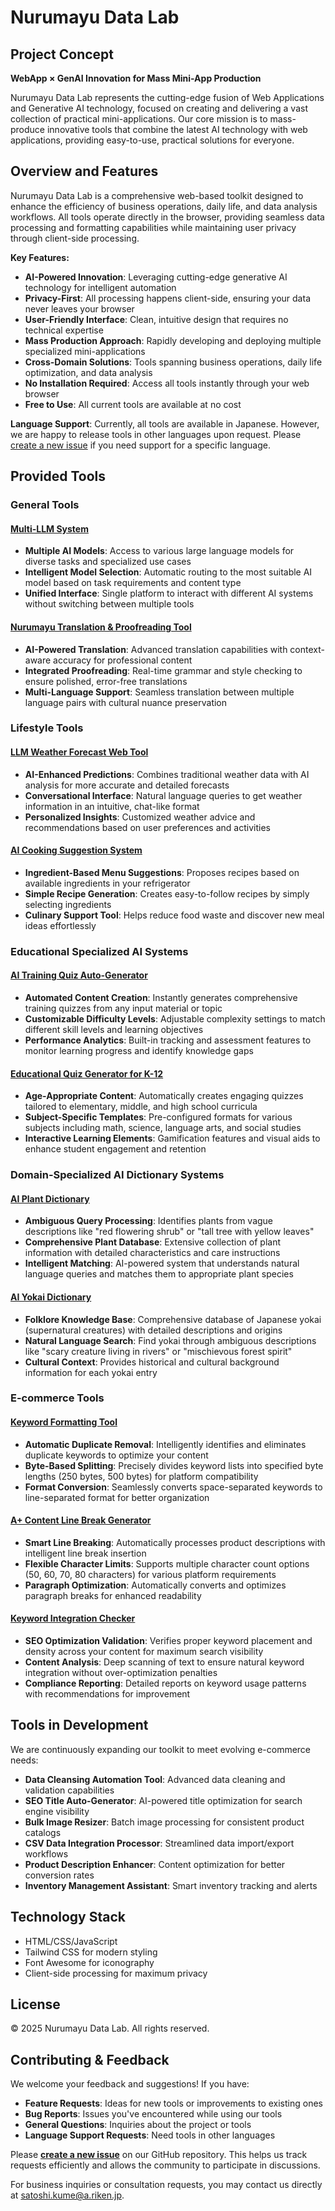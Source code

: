 # Nurumayu Data Lab

## Project Concept

**WebApp × GenAI Innovation for Mass Mini-App Production**

Nurumayu Data Lab represents the cutting-edge fusion of Web Applications and Generative AI technology, focused on creating and delivering a vast collection of practical mini-applications. Our core mission is to mass-produce innovative tools that combine the latest AI technology with web applications, providing easy-to-use, practical solutions for everyone.

## Overview and Features

Nurumayu Data Lab is a comprehensive web-based toolkit designed to enhance the efficiency of business operations, daily life, and data analysis workflows. All tools operate directly in the browser, providing seamless data processing and formatting capabilities while maintaining user privacy through client-side processing.

**Key Features:**
- **AI-Powered Innovation**: Leveraging cutting-edge generative AI technology for intelligent automation
- **Privacy-First**: All processing happens client-side, ensuring your data never leaves your browser
- **User-Friendly Interface**: Clean, intuitive design that requires no technical expertise
- **Mass Production Approach**: Rapidly developing and deploying multiple specialized mini-applications
- **Cross-Domain Solutions**: Tools spanning business operations, daily life optimization, and data analysis
- **No Installation Required**: Access all tools instantly through your web browser
- **Free to Use**: All current tools are available at no cost

**Language Support**: Currently, all tools are available in Japanese. However, we are happy to release tools in other languages upon request. Please [create a new issue](https://github.com/kumeS/nurumayudatalab/issues/new) if you need support for a specific language.

## Provided Tools

### General Tools

#### [Multi-LLM System](https://nurumayudatalab.com/webtool-multiLLM/index.html)
- **Multiple AI Models**: Access to various large language models for diverse tasks and specialized use cases
- **Intelligent Model Selection**: Automatic routing to the most suitable AI model based on task requirements and content type
- **Unified Interface**: Single platform to interact with different AI systems without switching between multiple tools

#### [Nurumayu Translation & Proofreading Tool](https://nurumayudatalab.com/webtool-LLMworker-translator/index.html)
- **AI-Powered Translation**: Advanced translation capabilities with context-aware accuracy for professional content
- **Integrated Proofreading**: Real-time grammar and style checking to ensure polished, error-free translations
- **Multi-Language Support**: Seamless translation between multiple language pairs with cultural nuance preservation

### Lifestyle Tools

#### [LLM Weather Forecast Web Tool](https://nurumayudatalab.com/webtool-whether/index.html)
- **AI-Enhanced Predictions**: Combines traditional weather data with AI analysis for more accurate and detailed forecasts
- **Conversational Interface**: Natural language queries to get weather information in an intuitive, chat-like format
- **Personalized Insights**: Customized weather advice and recommendations based on user preferences and activities

#### [AI Cooking Suggestion System](https://nurumayudatalab.com/webtool-aicooking/index.html)
- **Ingredient-Based Menu Suggestions**: Proposes recipes based on available ingredients in your refrigerator
- **Simple Recipe Generation**: Creates easy-to-follow recipes by simply selecting ingredients
- **Culinary Support Tool**: Helps reduce food waste and discover new meal ideas effortlessly

### Educational Specialized AI Systems

#### [AI Training Quiz Auto-Generator](https://nurumayudatalab.com/webtool-aiquiz/index.html)
- **Automated Content Creation**: Instantly generates comprehensive training quizzes from any input material or topic
- **Customizable Difficulty Levels**: Adjustable complexity settings to match different skill levels and learning objectives
- **Performance Analytics**: Built-in tracking and assessment features to monitor learning progress and identify knowledge gaps

#### [Educational Quiz Generator for K-12](https://nurumayudatalab.com/webtool-quiz/index.html)
- **Age-Appropriate Content**: Automatically creates engaging quizzes tailored to elementary, middle, and high school curricula
- **Subject-Specific Templates**: Pre-configured formats for various subjects including math, science, language arts, and social studies
- **Interactive Learning Elements**: Gamification features and visual aids to enhance student engagement and retention

### Domain-Specialized AI Dictionary Systems

#### [AI Plant Dictionary](https://nurumayudatalab.com/webtool-plant-dic/index.html)
- **Ambiguous Query Processing**: Identifies plants from vague descriptions like "red flowering shrub" or "tall tree with yellow leaves"
- **Comprehensive Plant Database**: Extensive collection of plant information with detailed characteristics and care instructions
- **Intelligent Matching**: AI-powered system that understands natural language queries and matches them to appropriate plant species

#### [AI Yokai Dictionary](https://nurumayudatalab.com/webtool-yokai/index.html)
- **Folklore Knowledge Base**: Comprehensive database of Japanese yokai (supernatural creatures) with detailed descriptions and origins
- **Natural Language Search**: Find yokai through ambiguous descriptions like "scary creature living in rivers" or "mischievous forest spirit"
- **Cultural Context**: Provides historical and cultural background information for each yokai entry

### E-commerce Tools

#### [Keyword Formatting Tool](https://nurumayudatalab.com/webtool-keyword-tool/index.html)
- **Automatic Duplicate Removal**: Intelligently identifies and eliminates duplicate keywords to optimize your content
- **Byte-Based Splitting**: Precisely divides keyword lists into specified byte lengths (250 bytes, 500 bytes) for platform compatibility
- **Format Conversion**: Seamlessly converts space-separated keywords to line-separated format for better organization

#### [A+ Content Line Break Generator](https://nurumayudatalab.com/webtool-aplus-br-generator/index.html)
- **Smart Line Breaking**: Automatically processes product descriptions with intelligent line break insertion
- **Flexible Character Limits**: Supports multiple character count options (50, 60, 70, 80 characters) for various platform requirements
- **Paragraph Optimization**: Automatically converts and optimizes paragraph breaks for enhanced readability

#### [Keyword Integration Checker](https://nurumayudatalab.com/webtool-matching-machine/index.html)
- **SEO Optimization Validation**: Verifies proper keyword placement and density across your content for maximum search visibility
- **Content Analysis**: Deep scanning of text to ensure natural keyword integration without over-optimization penalties
- **Compliance Reporting**: Detailed reports on keyword usage patterns with recommendations for improvement

## Tools in Development

We are continuously expanding our toolkit to meet evolving e-commerce needs:

- **Data Cleansing Automation Tool**: Advanced data cleaning and validation capabilities
- **SEO Title Auto-Generator**: AI-powered title optimization for search engine visibility
- **Bulk Image Resizer**: Batch image processing for consistent product catalogs
- **CSV Data Integration Processor**: Streamlined data import/export workflows
- **Product Description Enhancer**: Content optimization for better conversion rates
- **Inventory Management Assistant**: Smart inventory tracking and alerts

## Technology Stack

- HTML/CSS/JavaScript
- Tailwind CSS for modern styling
- Font Awesome for iconography
- Client-side processing for maximum privacy

## License

© 2025 Nurumayu Data Lab. All rights reserved.

## Contributing & Feedback

We welcome your feedback and suggestions! If you have:

- **Feature Requests**: Ideas for new tools or improvements to existing ones
- **Bug Reports**: Issues you've encountered while using our tools
- **General Questions**: Inquiries about the project or tools
- **Language Support Requests**: Need tools in other languages

Please [**create a new issue**](https://github.com/kumeS/nurumayudatalab/issues/new) on our GitHub repository. This helps us track requests efficiently and allows the community to participate in discussions.

For business inquiries or consultation requests, you may contact us directly at [satoshi.kume@a.riken.jp](mailto:satoshi.kume@a.riken.jp).
